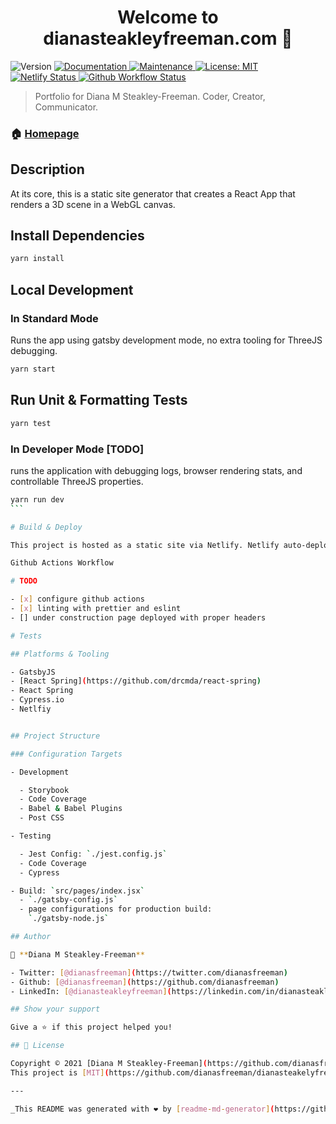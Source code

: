 <h1 align="center">Welcome to dianasteakleyfreeman.com 👋</h1>
<p>
  <img alt="Version" src="https://img.shields.io/badge/version-2.1.0-blue.svg?cacheSeconds=2592000" />
  <a href="https://github.com/dianasfreeman/dianasteakelyfreeman.com#readme" target="_blank">
    <img alt="Documentation" src="https://img.shields.io/badge/documentation-yes-brightgreen.svg" />
  </a>
  <a href="https://github.com/dianasfreeman/dianasteakelyfreeman.com/graphs/commit-activity" target="_blank">
    <img alt="Maintenance" src="https://img.shields.io/badge/Maintained%3F-yes-green.svg" />
  </a>
  <a href="https://github.com/dianasfreeman/dianasteakelyfreeman.com/blob/master/LICENSE" target="_blank">
    <img alt="License: MIT" src="https://img.shields.io/github/license/dianasfreeman/dianasteakleyfreeman.com" />
  </a>
  <a href="https://api.netlify.com/api/v1/badges/7b5f4c1a-c979-4652-aacf-05076bfa2989/deploy-status" target="_blank">
    <img alt="Netlify Status" src="https://api.netlify.com/api/v1/badges/7b5f4c1a-c979-4652-aacf-05076bfa2989/deploy-status" />
  </a>
  <a href="https://github.com/dianafreeman/dianasteakleyfreeman.com/workflows/Node.js+CI/badge.svg" target="_blank">
    <img alt="Github Workflow Status" src="https://github.com/dianafreeman/dianasteakleyfreeman.com/workflows/Node.js+CI/badge.svg" />
  </a>

</p>

> Portfolio for Diana M Steakley-Freeman. Coder, Creator, Communicator.

### 🏠 [Homepage](https://dianasteakleyfreeman.com)

## Description

At its core, this is a static site generator that creates a React App that renders a 3D scene in a WebGL canvas.

## Install Dependencies

```sh
yarn install
```

## Local Development

### In Standard Mode

Runs the app using gatsby development mode, no extra tooling for ThreeJS debugging.

```sh
yarn start
```

## Run Unit & Formatting Tests

```sh
yarn test
```

### In Developer Mode [TODO]

runs the application with debugging logs, browser rendering stats, and controllable ThreeJS properties.

````sh
yarn run dev
```

# Build & Deploy

This project is hosted as a static site via Netlify. Netlify auto-deploys the master branch.

Github Actions Workflow

# TODO

- [x] configure github actions
- [x] linting with prettier and eslint
- [] under construction page deployed with proper headers

# Tests

## Platforms & Tooling

- GatsbyJS
- [React Spring](https://github.com/drcmda/react-spring)
- React Spring
- Cypress.io
- Netlfiy


## Project Structure

### Configuration Targets

- Development

  - Storybook
  - Code Coverage
  - Babel & Babel Plugins
  - Post CSS

- Testing

  - Jest Config: `./jest.config.js`
  - Code Coverage
  - Cypress

- Build: `src/pages/index.jsx`
  - `./gatsby-config.js`
  - page configurations for production build:
    `./gatsby-node.js`

## Author

👤 **Diana M Steakley-Freeman**

- Twitter: [@dianasfreeman](https://twitter.com/dianasfreeman)
- Github: [@dianasfreeman](https://github.com/dianasfreeman)
- LinkedIn: [@dianasteakleyfreeman](https://linkedin.com/in/dianasteakleyfreeman)

## Show your support

Give a ⭐️ if this project helped you!

## 📝 License

Copyright © 2021 [Diana M Steakley-Freeman](https://github.com/dianasfreeman).<br />
This project is [MIT](https://github.com/dianasfreeman/dianasteakelyfreeman.com/blob/master/LICENSE) licensed.

---

_This README was generated with ❤️ by [readme-md-generator](https://github.com/kefranabg/readme-md-generator)_
````
